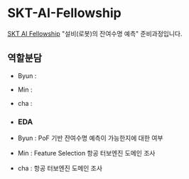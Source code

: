 # SKT-AI-Fellowship
[SKT AI Fellowship](https://www.sktaifellowship.com/5be6908c-b57f-4940-8ee6-7dbd1c5e1177) "설비(로봇)의 잔여수명 예측" 준비과정입니다. 

## 역할분담
- Byun : 
- Min :
- cha : 

- ### EDA
- Byun : PoF 기반 잔여수명 예측이 가능한지에 대한 여부
- Min : Feature Selection 항공 터보엔진 도메인 조사 
- cha : 항공 터보엔진 도메인 조사
